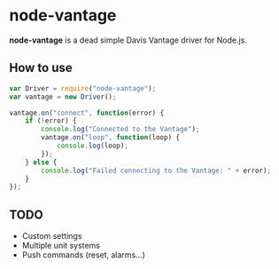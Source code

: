 # node-vantage

**node-vantage** is a dead simple Davis Vantage driver for Node.js.

## How to use
```js
var Driver = require("node-vantage");
var vantage = new Driver();

vantage.on("connect", function(error) {
	if (!error) {
        console.log("Connected to the Vantage");
        vantage.on("loop", function(loop) {
            console.log(loop);
        });
	} else {
        console.log("Failed connecting to the Vantage: " + error);
	}
});
```

## TODO
- Custom settings
- Multiple unit systems
- Push commands (reset, alarms...)